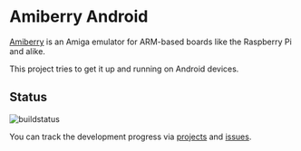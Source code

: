 # Amiberry Android

[Amiberry](https://github.com/midwan/amiberry) is an Amiga emulator for ARM-based boards like the Raspberry Pi and alike.

This project tries to get it up and running on Android devices.

## Status

![buildstatus](https://travis-ci.com/bspinner/amiberry-android.svg?branch=develop)

You can track the development progress via [projects](https://github.com/bspinner/amiberry-android/projects) and [issues](https://github.com/bspinner/amiberry-android/issues).